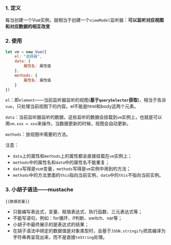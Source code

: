 ### 1. 定义

每当创建一个Vue实例，就相当于创建一个`viewModel`监听器：**可以监听对应视图和对应数据的相互改变**

### 2. 使用

```js
let vm = new Vue({
	el: "选择器",
    data: {
        属性名: 属性值
    },
    methods: {
        属性名: 属性值
    }
})
```

`el`：即`element`——当前监听器监听的视图(**基于`querySelector`获取**)，相当于告诉`vue`，只处理当前视图下的内容。el不能是html和body这两个元素。

`data`：当前监听器监听的数据，这些监听的数据会挂载到`vm`实例上，也就是可以用`vm.xxx = xxx`来操作。当数据更新的时候，视图会自动更新。

`methods`：放视图中需要的方法。

注意：

- `data`上的属性和`methods`上的属性都会直接挂载在`vm`实例上；
- `methods`中的属性名和`data`中的属性名不能重复；
- `data`写得是vue变量，`methods`写得是`vm`实例中用到的方法；
- `methods`中的方法里面的`this`指向当前实例，`data`中的`this`不指向当前实例。

### 3. 小胡子语法——mustache

`{{数据变量}}`

- 只能编写表达式，变量、赋值表达式、执行函数、三元表达式等；
- 不能写语句，例如：for循环、if判断、switch、var等；
- 小胡子中最终展示的是表达式的结果；
- 在胡子语法中绑定的数据值是对象类型时，会基于`JSON.stringify`把其编译为字符串再呈现出来，而不是直接`toString`处理。

